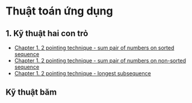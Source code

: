 # Thuật toán ứng dụng

## 1. Kỹ thuật hai con trỏ
- [Chapter 1. 2 pointing technique - sum pair of numbers on sorted sequence](https://hustack.soict.ai/programming-contest/student-view-contest-problem-detail/20251ttudchbs/2pointing1DarrayAsceding)
- [Chapter 1. 2 pointing technique - sum pair of numbers on non-sorted sequence](https://hustack.soict.ai/programming-contest/student-view-contest-problem-detail/20251ttudchbs/2pointing1DarraypairSumQ)
- [Chapter 1. 2 pointing technique - longest subsequence](https://hustack.soict.ai/programming-contest/student-view-contest-problem-detail/20251ttudchbs/LONGEST_BOUNDED_MAXSEQ)

## Kỹ thuật băm
